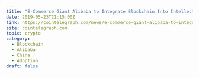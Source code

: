 ```yaml
---
title: "E-Commerce Giant Alibaba to Integrate Blockchain Into Intellectual Property System"
date: 2019-05-23T21:15:00Z
link: https://cointelegraph.com/news/e-commerce-giant-alibaba-to-integrate-blockchain-into-intellectual-property-system?utm_medium=RSS&utm_source=hune
site: cointelegraph.com
topic: crypto
category:
  - Blockchain
  - Alibaba
  - China
  - Adoption
draft: false
---
```

